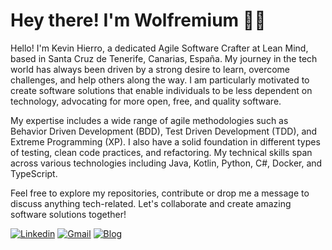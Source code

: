 <!-- Greeting -->
# Hey there! I'm Wolfremium :wave::smiley:

<!--Introduction -->
Hello! I'm Kevin Hierro, a dedicated Agile Software Crafter at Lean Mind, based in Santa Cruz de Tenerife, Canarias, España. My journey in the tech world has always been driven by a strong desire to learn, overcome challenges, and help others along the way. I am particularly motivated to create software solutions that enable individuals to be less dependent on technology, advocating for more open, free, and quality software​​.

My expertise includes a wide range of agile methodologies such as Behavior Driven Development (BDD), Test Driven Development (TDD), and Extreme Programming (XP). I also have a solid foundation in different types of testing, clean code practices, and refactoring. My technical skills span across various technologies including Java, Kotlin, Python, C#, Docker, and TypeScript.

Feel free to explore my repositories, contribute or drop me a message to discuss anything tech-related. Let's collaborate and create amazing software solutions together!

[![Linkedin](https://img.shields.io/badge/-KevinHierro-blue?style=flat&logo=Linkedin&logoColor=white)](https://www.linkedin.com/in/kevin-h-3950071bb/)
[![Gmail](https://img.shields.io/badge/-Wolfremium-c14438?style=flat&logo=Gmail&logoColor=white)](mailto:wolfremiuminformatica@gmail.com)
[![Blog](https://img.shields.io/static/v1?label=%F0%9F%8C%9F&message=Blog&style=style=flat&color=BC4E99)](https://www.wolfremium.dev/)
